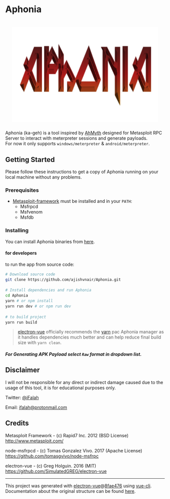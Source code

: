 # Aphonia

<h1 align="center">
  <img width="460" height="300" src="./dist/electron/imgs/logo--assets.png">
</h1>

Aphonia (ka-geh) is a tool inspired by [AhMyth](https://github.com/AhMyth/AhMyth-Android-RAT) designed for Metasploit RPC Server to interact with meterpreter sessions and generate payloads.<br>
For now it only supports `windows/meterpreter` & `android/meterpreter`.

## Getting Started

Please follow these instructions to get a copy of Aphonia running on your local machine without any problems.

### Prerequisites

-   [Metasploit-framework](https://github.com/rapid7/metasploit-framework) must be installed and in your `PATH`:
    -   Msfrpcd
    -   Msfvenom
    -   Msfdb

### Installing

You can install Aphonia binaries from [here](https://github.com/WayzDev/Aphonia/releases).

#### for developers

to run the app from source code:

```bash
# Download source code
git clone https://github.com/ajishvnair/Aphonia.git

# Install dependencies and run Aphonia
cd Aphonia
yarn # or npm install
yarn run dev # or npm run dev

# to build project
yarn run build
```

> [electron-vue](https://simulatedgreg.gitbooks.io/electron-vue/content/en/getting_started.html) officially recommends the [yarn](https://yarnpkg.com/en/) pac Aphonia manager as it handles dependencies much better and can help reduce final build size with `yarn clean`.

##### For Generating APK Payload select `Raw` format in dropdown list.

## Disclaimer

I will not be responsible for any direct or indirect damage caused due to the usage of this tool, it is for educational purposes only.

Twitter: [@iFalah](https://twitter.com/ifalah_)

Email: ifalah@protonmail.com

## Credits

Metasploit Framework - (c) Rapid7 Inc. 2012 (BSD License)<br>
http://www.metasploit.com/

node-msfrpcd - (c) Tomas Gonzalez Vivo. 2017 (Apache License)<br>
https://github.com/tomasgvivo/node-msfrpc

electron-vue - (c) Greg Holguin. 2016 (MIT)<br>
https://github.com/SimulatedGREG/electron-vue

---

This project was generated with [electron-vue](https://github.com/SimulatedGREG/electron-vue)@[8fae476](https://github.com/SimulatedGREG/electron-vue/tree/8fae4763e9d225d3691b627e83b9e09b56f6c935) using [vue-cli](https://github.com/vuejs/vue-cli). Documentation about the original structure can be found [here](https://simulatedgreg.gitbooks.io/electron-vue/content/index.html).
